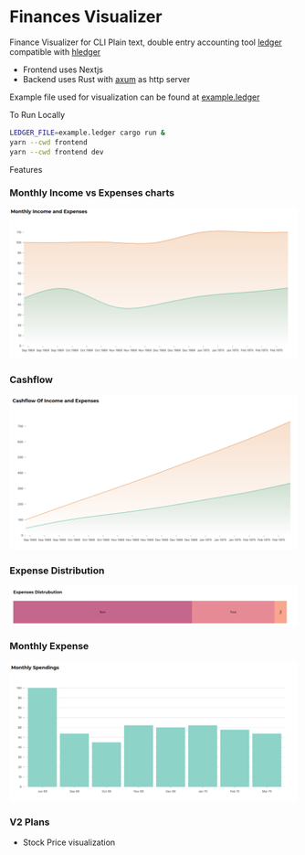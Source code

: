 # Finances Visualizer 


Finance Visualizer for CLI Plain text, double entry accounting tool [ledger](https://www.ledger-cli.org/) compatible with [hledger](https://hledger.org)

- Frontend uses Nextjs
- Backend uses Rust with [axum](https://github.com/tokio-rs/axum) as http server


Example file used for visualization  can be found at [example.ledger](./example.ledger)


To Run Locally

```bash
LEDGER_FILE=example.ledger cargo run &
yarn --cwd frontend 
yarn --cwd frontend dev
```

Features

### Monthly Income vs Expenses charts
![Monthly Income/Expense Line](./pics/monthlylinechart.png) 

### Cashflow 

![Monthly Cashflow](./pics/cashflow.png) 

### Expense Distribution

![Expenses Distribution](./pics/distrubution.png) 

### Monthly Expense 
![Expenses Per Month](./pics/monthlybarchart.png) 


### V2 Plans
- Stock Price visualization
